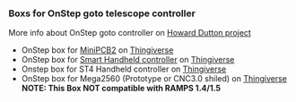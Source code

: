 ### Boxs for OnStep goto telescope controller
More info about OnStep goto controller on [Howard Dutton project](https://groups.io/g/onstep/wiki/home)

*  OnStep box for [MiniPCB2](https://easyeda.com/hdutton/minipcb2) on [Thingiverse](https://www.thingiverse.com/thing:3404139)
*  OnStep box for [Smart Handheld controller](https://easyeda.com/hdutton/HC-20e242d665db4c85bb565a0cd0b52233) on [Thingiverse](https://www.thingiverse.com/thing:3212339)
*  Onstep box for ST4 Handheld controller on [Thingiverse](https://www.thingiverse.com/thing:2626117)
*  OnStep box for Mega2560 (Prototype or CNC3.0 shiled) on [Thingiverse](https://www.thingiverse.com/thing:2748375) 
  <b>NOTE: This Box NOT compatible with RAMPS 1.4/1.5 </b>
